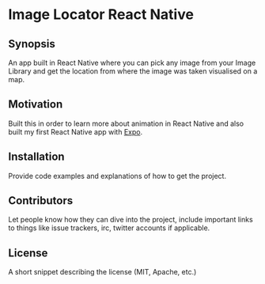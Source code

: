 # Image Locator React Native

## Synopsis

An app built in React Native where you can pick any image from your Image Library and get the location from where the image was taken visualised on a map.

## Motivation

Built this in order to learn more about animation in React Native and also built my first React Native app with [Expo](https://expo.io/).

## Installation

Provide code examples and explanations of how to get the project.

## Contributors

Let people know how they can dive into the project, include important links to things like issue trackers, irc, twitter accounts if applicable.

## License

A short snippet describing the license (MIT, Apache, etc.)
